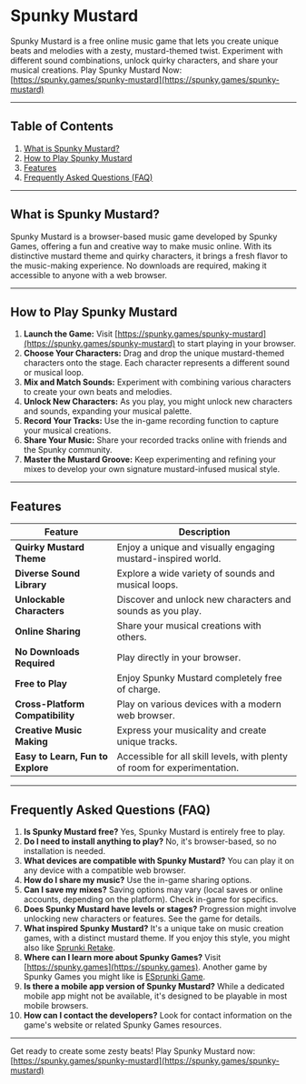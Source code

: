 # Spunky Mustard

Spunky Mustard is a free online music game that lets you create unique beats and melodies with a zesty, mustard-themed twist. Experiment with different sound combinations, unlock quirky characters, and share your musical creations. Play Spunky Mustard Now: [https://spunky.games/spunky-mustard](https://spunky.games/spunky-mustard)

---

## Table of Contents

1. [What is Spunky Mustard?](#what-is-spunky-mustard)
2. [How to Play Spunky Mustard](#how-to-play-spunky-mustard)
3. [Features](#features)
4. [Frequently Asked Questions (FAQ)](#faq)

---

## What is Spunky Mustard?

Spunky Mustard is a browser-based music game developed by Spunky Games, offering a fun and creative way to make music online.  With its distinctive mustard theme and quirky characters, it brings a fresh flavor to the music-making experience. No downloads are required, making it accessible to anyone with a web browser.

---

## How to Play Spunky Mustard

1. **Launch the Game:** Visit [https://spunky.games/spunky-mustard](https://spunky.games/spunky-mustard) to start playing in your browser.
2. **Choose Your Characters:**  Drag and drop the unique mustard-themed characters onto the stage. Each character represents a different sound or musical loop.
3. **Mix and Match Sounds:**  Experiment with combining various characters to create your own beats and melodies.
4. **Unlock New Characters:**  As you play, you might unlock new characters and sounds, expanding your musical palette.
5. **Record Your Tracks:** Use the in-game recording function to capture your musical creations.
6. **Share Your Music:** Share your recorded tracks online with friends and the Spunky community.
7. **Master the Mustard Groove:** Keep experimenting and refining your mixes to develop your own signature mustard-infused musical style.


---

## Features

| Feature | Description |
|---|---|
| **Quirky Mustard Theme** |  Enjoy a unique and visually engaging mustard-inspired world. |
| **Diverse Sound Library** |  Explore a wide variety of sounds and musical loops.  |
| **Unlockable Characters** | Discover and unlock new characters and sounds as you play. |
| **Online Sharing** | Share your musical creations with others. |
| **No Downloads Required** | Play directly in your browser. |
| **Free to Play** | Enjoy Spunky Mustard completely free of charge. |
| **Cross-Platform Compatibility** | Play on various devices with a modern web browser. |
| **Creative Music Making** | Express your musicality and create unique tracks. |
| **Easy to Learn, Fun to Explore** | Accessible for all skill levels, with plenty of room for experimentation. |

---

## Frequently Asked Questions (FAQ)

1. **Is Spunky Mustard free?** Yes, Spunky Mustard is entirely free to play.
2. **Do I need to install anything to play?** No, it's browser-based, so no installation is needed.
3. **What devices are compatible with Spunky Mustard?** You can play it on any device with a compatible web browser.
4. **How do I share my music?** Use the in-game sharing options.
5. **Can I save my mixes?** Saving options may vary (local saves or online accounts, depending on the platform). Check in-game for specifics.
6. **Does Spunky Mustard have levels or stages?** Progression might involve unlocking new characters or features.  See the game for details.
7. **What inspired Spunky Mustard?**  It's a unique take on music creation games, with a distinct mustard theme.  If you enjoy this style, you might also like [Sprunki Retake](https://sprunkiretake.org/).
8. **Where can I learn more about Spunky Games?** Visit [https://spunky.games](https://spunky.games).  Another game by Spunky Games you might like is [ESprunki Game](https://esprunki.com/).
9. **Is there a mobile app version of Spunky Mustard?** While a dedicated mobile app might not be available, it's designed to be playable in most mobile browsers.
10. **How can I contact the developers?**  Look for contact information on the game's website or related Spunky Games resources.



---

Get ready to create some zesty beats! Play Spunky Mustard now: [https://spunky.games/spunky-mustard](https://spunky.games/spunky-mustard)
